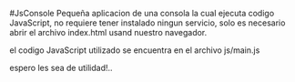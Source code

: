 ﻿#JsConsole
Pequeña aplicacion de una consola la cual ejecuta codigo JavaScript, no requiere tener instalado ningun servicio, solo es necesario abrir el archivo index.html usand nuestro navegador.

el codigo JavaScript utilizado se encuentra en el archivo js/main.js

espero les sea de utilidad!..